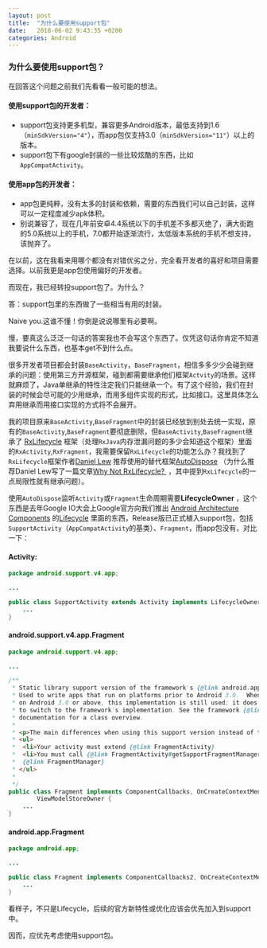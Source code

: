 ```yaml
---
layout: post
title:  "为什么要使用support包"
date:   2018-06-02 9:43:35 +0200
categories: Android
---
```


### 为什么要使用support包？

在回答这个问题之前我们先看看一般可能的想法。

#### 使用support包的开发者：

- support包支持更多机型，兼容更多Android版本，最低支持到1.6（`minSdkVersion="4"`），而app包仅支持3.0（`minSdkVersion="11"`）以上的版本。
- support包下有google封装的一些比较炫酷的东西，比如`AppCompatActivity`。

#### 使用app包的开发者：

- app包更纯粹，没有太多的封装和依赖，需要的东西我们可以自己封装，这样可以一定程度减少apk体积。
- 别说兼容了，现在几年前安卓4.4系统以下的手机差不多都灭绝了，满大街跑的5.0系统以上的手机，7.0都开始逐渐流行，太低版本系统的手机不想支持，该抛弃了。

在以前，这在我看来用哪个都没有对错优劣之分，完全看开发者的喜好和项目需要选择。以前我更是app包使用偏好的开发者。

而现在，我已经转投support包了。为什么？

答：support包里的东西做了一些相当有用的封装。

Naive you.这谁不懂！你倒是说说哪里有必要啊。

慢，要真这么泛泛一句话的答案我也不会写这个东西了。仅凭这句话你肯定不知道我要说什么东西，也基本get不到什么点。

很多开发者项目都会封装`BaseActivity`，`BaseFragment`，相信多多少少会碰到继承的问题：使用第三方开源框架，碰到都需要继承他们框架`Actvity`的场景。这样就麻烦了，Java单继承的特性注定我们只能继承一个。有了这个经验，我们在封装的时候会尽可能的少用继承，而用多组件实现的形式，比如接口。这里具体怎么弃用继承而用接口实现的方式将不会展开。

我的项目原来`BaseActivity`,`BaseFragment`中的封装已经放到别处去统一实现，原有的`BaseActivity`,`BaseFragment`要彻底删除，但`BaseActivity`,`BaseFragment`继承了 [RxLifecycle](https://github.com/trello/RxLifecycle) 框架（处理`RxJava`内存泄漏问题的多少会知道这个框架）里面的`RxActivity`,`RxFragment`，我需要保留`RxLifecycle`的功能怎么办？我找到了`RxLifecycle`框架作者[Daniel Lew](https://github.com/dlew) 推荐使用的替代框架[AutoDispose](https://github.com/uber/AutoDispose) （为什么推荐Daniel Lew写了一篇文章[Why Not RxLifecycle? ](http://blog.danlew.net/2017/08/02/why-not-rxlifecycle/) ，其中提到`RxLifecycle`的一点局限性就有继承问题）。

使用`AutoDispose`监听`Activity`或`Fragment`生命周期需要**LifecycleOwner** ，这个东西是去年Google IO大会上Google官方向我们推出 [Android Architecture Components](https://developer.android.com/topic/libraries/architecture/index.html) 的[Lifecycle](https://developer.android.com/topic/libraries/architecture/lifecycle.html) 里面的东西，Release版已正式植入support包，包括`SupportActivity`（`AppCompatActivity`的基类）、`Fragment`，而app包没有，对比一下：

#### Activity:

```java
package android.support.v4.app;

...

public class SupportActivity extends Activity implements LifecycleOwner {
    ...
}
```

#### android.support.v4.app.Fragment

```java
package android.support.v4.app;

...

/**
 * Static library support version of the framework's {@link android.app.Fragment}.
 * Used to write apps that run on platforms prior to Android 3.0.  When running
 * on Android 3.0 or above, this implementation is still used; it does not try
 * to switch to the framework's implementation. See the framework {@link android.app.Fragment}
 * documentation for a class overview.
 *
 * <p>The main differences when using this support version instead of the framework version are:
 * <ul>
 *  <li>Your activity must extend {@link FragmentActivity}
 *  <li>You must call {@link FragmentActivity#getSupportFragmentManager} to get the
 *  {@link FragmentManager}
 * </ul>
 *
 */
public class Fragment implements ComponentCallbacks, OnCreateContextMenuListener, LifecycleOwner,
        ViewModelStoreOwner {
    ...
}
```

#### android.app.Fragment

```java
package android.app;

...

public class Fragment implements ComponentCallbacks2, OnCreateContextMenuListener {
    ...
}
```

看样子，不只是Lifecycle，后续的官方新特性或优化应该会优先加入到support中。

因而，应优先考虑使用support包。